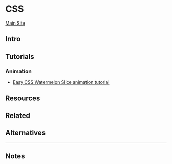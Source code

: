 # CSS

[Main Site]() 

## Intro

## Tutorials

### Animation

* [Easy CSS Watermelon Slice animation tutorial](https://dev.to/munamohamed94/easy-css-watermelon-slice-animation-tutorial-3ngm)

## Resources

## Related

## Alternatives

---

## Notes
